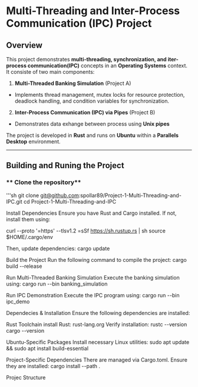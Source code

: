 # Multi-Threading and Inter-Process Communication (IPC) Project

## Overview
This project demonstrates **multi-threading, synchronization, and iter-process communication(IPC)** concepts in an **Operating Systems** context. It consiste of two main components:

1. **Multi-Threaded Banking Simulation** (Project A)
- Implements thread management, mutex locks for resource protection, deadlock handling, and condition variables for synchronization.

2. **Inter-Process Communication (IPC) via Pipes** (Project B)
- Demonstrates data exhange between process using **Unix pipes**

The project is developed in **Rust** and runs on **Ubuntu** within a **Parallels Desktop** environment.

---

## **Building and Runing the Project**

### ** Clone the repository**
'''sh
git clone git@github.com:spollar89/Project-1-Multi-Threading-and-IPC.git 
cd Project-1-Multi-Threading-and-IPC

Install Dependencies
Ensure you have Rust and Cargo installed. If not, install them using: 

curl --proto '=https' --tlsv1.2 =sSf https://sh.rustup.rs | sh
source $HOME/.cargo/env

Then, update dependencies:
cargo update

Build the Project
Run the following command to compile the project:
cargo build --release

Run Multi-Threaded Banking Simulation
Execute the banking simulation using:
cargo run --bin banking_simulation

Run IPC Demonstration
Execute the IPC program using:
cargo run --bin ipc_demo


Dependecies & Installation
Ensure the following dependencies are installed:

Rust Toolchain
install Rust: rust-lang.org
Verify installation:
rustc --version
cargo --version

Ubuntu-Specific Packages
Install necessary Linux utilities: 
sudo apt update && sudo apt install build-essential

Project-Specific Dependencies
There are managed via Cargo.toml. Ensure they are installed:
cargo install --path .


Projec Structure
